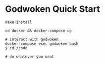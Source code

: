 # Godwoken Quick Start

```
make install

cd docker && docker-compose up

# interact with godwoken
docker-compose exec godwoken bash
$ cd /code

# do whatever you want
```